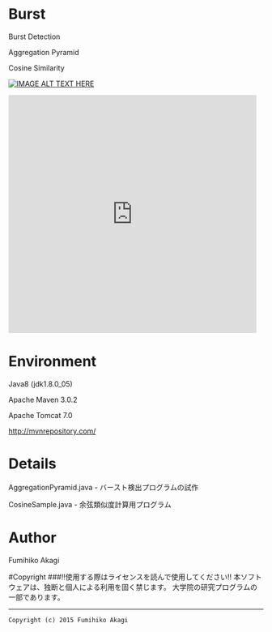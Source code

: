 # Burst
Burst Detection

Aggregation Pyramid

Cosine Similarity

[![IMAGE ALT TEXT HERE](http://img.youtube.com/vi/YOUTUBE_VIDEO_ID_HERE/0.jpg)](http://www.slideshare.net/slideshow/embed_code/key/xifE3iiI5wxiVz)

<script async class="speakerdeck-embed" data-slide="1" data-id="467128ff7eab4a0b9cb6c5f43e7ee5e8" data-ratio="1.33333333333333" src="//speakerdeck.com/assets/embed.js"></script>


<iframe src="http://www.slideshare.net/slideshow/embed_code/key/xifE3iiI5wxiVz" width="490px" height="470px" frameborder="0" marginwidth="0" marginheight="0" scrolling="no" style="border:none;" allowfullscreen webkitallowfullscreen mozallowfullscreen></iframe>


# Environment
Java8 (jdk1.8.0_05)

Apache Maven 3.0.2

Apache Tomcat 7.0

http://mvnrepository.com/

# Details

AggregationPyramid.java - バースト検出プログラムの試作

CosineSample.java - 余弦類似度計算用プログラム

# Author
Fumihiko Akagi

#Copyright
###!!使用する際はライセンスを読んで使用してください!!
    本ソフトウェアは、独断と個人による利用を固く禁じます。
    大学院の研究プログラムの一部であります。
    
 ***
    Copyright (c) 2015 Fumihiko Akagi
